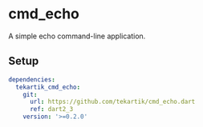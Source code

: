 # cmd_echo

A simple echo command-line application.

## Setup

```yaml
dependencies:
  tekartik_cmd_echo:
    git:
      url: https://github.com/tekartik/cmd_echo.dart
      ref: dart2_3
    version: '>=0.2.0'
```